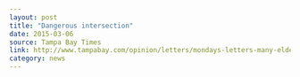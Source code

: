 ```yaml
---
layout: post
title: "Dangerous intersection"
date: 2015-03-06
source: Tampa Bay Times
link: http://www.tampabay.com/opinion/letters/mondays-letters-many-elderly-prisoners-could-be-released/2220346
category: news
---
```


